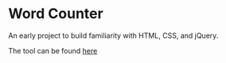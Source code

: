# Word Counter

An early project to build familiarity with HTML, CSS, and jQuery.

The tool can be found [here](http://www.wordcountspace.com)

